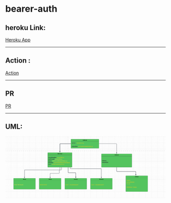 # bearer-auth


## heroku Link:

 [Heroku App](https://haimour-bearer-auth.herokuapp.com/)

___

## Action :
 [Action ](https://github.com/mohammadhaimour/bearer-auth/actions)

___

## PR
 [PR ](https://github.com/mohammadhaimour/bearer-auth/branches)
 ___

## UML:

![](./img//task07.PNG)
